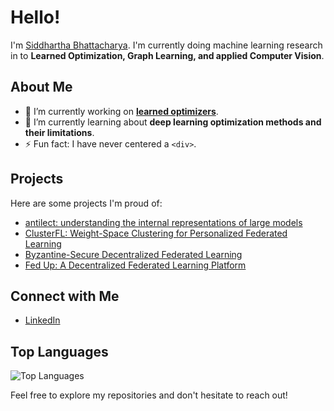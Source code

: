 # Hello!

I'm <u>Siddhartha Bhattacharya</u>. I'm currently doing machine learning research in to **Learned Optimization, Graph Learning, and applied Computer Vision**.

## About Me

- 🔭 I’m currently working on **[learned optimizers](https://github.com/sidb70/learned-optimizers)**.
- 🌱 I’m currently learning about **deep learning optimization methods and their limitations**.
- ⚡ Fun fact: I have never centered a `<div>`.

## Projects

Here are some projects I'm proud of:
- [antilect: understanding the internal representations of large models](https://github.com/sidb70/gmn)
- [ClusterFL: Weight-Space Clustering for Personalized Federated Learning](https://github.com/sidb70/clusterFL)
- [Byzantine-Secure Decentralized Federated Learning](https://github.com/sidb70/DFL-Secure-Aggregation)
- [Fed Up: A Decentralized Federated Learning Platform](https://github.com/sidb70/SpartaHackFed)

## Connect with Me
- [LinkedIn](https://www.linkedin.com/in/sid-bhat/)

## Top Languages

![Top Languages](https://github-readme-stats.vercel.app/api/top-langs/?username=sidb70&layout=compact)

Feel free to explore my repositories and don't hesitate to reach out!

